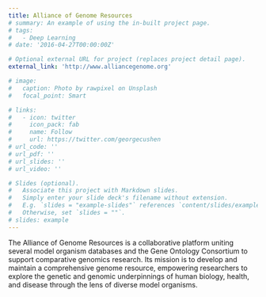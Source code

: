 ```yaml
---
title: Alliance of Genome Resources
# summary: An example of using the in-built project page.
# tags:
#   - Deep Learning
# date: '2016-04-27T00:00:00Z'

# Optional external URL for project (replaces project detail page).
external_link: 'http://www.alliancegenome.org'

# image:
#   caption: Photo by rawpixel on Unsplash
#   focal_point: Smart

# links:
#   - icon: twitter
#     icon_pack: fab
#     name: Follow
#     url: https://twitter.com/georgecushen
# url_code: ''
# url_pdf: ''
# url_slides: ''
# url_video: ''

# Slides (optional).
#   Associate this project with Markdown slides.
#   Simply enter your slide deck's filename without extension.
#   E.g. `slides = "example-slides"` references `content/slides/example-slides.md`.
#   Otherwise, set `slides = ""`.
# slides: example
---
```


The Alliance of Genome Resources is a collaborative platform uniting several model organism databases and the Gene Ontology Consortium to support comparative genomics research. Its mission is to develop and maintain a comprehensive genome resource, empowering researchers to explore the genetic and genomic underpinnings of human biology, health, and disease through the lens of diverse model organisms.